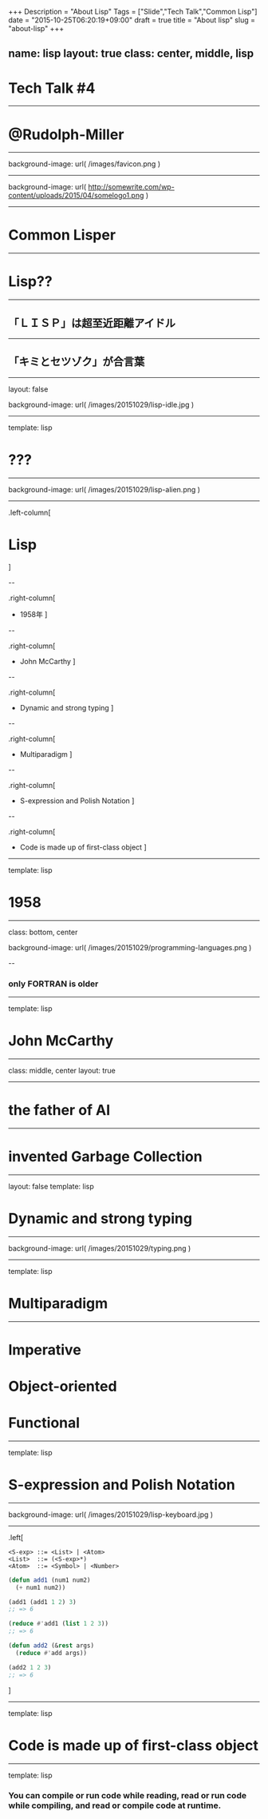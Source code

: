 +++
Description = "About Lisp"
Tags = ["Slide","Tech Talk","Common Lisp"]
date = "2015-10-25T06:20:19+09:00"
draft = true
title = "About lisp"
slug = "about-lisp"
+++

name: lisp
layout: true
class: center, middle, lisp
---

# Tech Talk #4

---

# @Rudolph-Miller

---

background-image: url( /images/favicon.png )

---

background-image: url( http://somewrite.com/wp-content/uploads/2015/04/somelogo1.png )

---

# Common Lisper

---

# Lisp??

---

## 「ＬＩＳＰ」は超至近距離アイドル

---

## 「キミとセツゾク」が合言葉

---

layout: false

background-image: url( /images/20151029/lisp-idle.jpg )

---

template: lisp

# ???

---

background-image: url( /images/20151029/lisp-alien.png )

---

.left-column[
# Lisp
]

--

.right-column[
- 1958年
]

--

.right-column[
- John McCarthy
]

--

.right-column[
- Dynamic and strong typing
]

--

.right-column[
- Multiparadigm
]

--

.right-column[
- S-expression and Polish Notation
]


--

.right-column[
- Code is made up of first-class object
]

---

template: lisp

# 1958

---

class: bottom, center

background-image: url( /images/20151029/programming-languages.png )

--

### only FORTRAN is older

---

template: lisp

# John McCarthy

---

class: middle, center
layout: true

---

# the father of AI

---

# invented Garbage Collection

---

layout: false
template: lisp

# Dynamic and strong typing

---

background-image: url( /images/20151029/typing.png )

---

template: lisp

# Multiparadigm

---

# Imperative
# Object-oriented
# Functional

---

template: lisp

# S-expression and Polish Notation

---

background-image: url( /images/20151029/lisp-keyboard.jpg )

---

.left[
```bnf
<S-exp> ::= <List> | <Atom> 
<List>  ::= (<S-exp>*) 
<Atom>  ::= <Symbol> | <Number>
```

```lisp
(defun add1 (num1 num2)
  (+ num1 num2))

(add1 (add1 1 2) 3)
;; => 6

(reduce #'add1 (list 1 2 3))
;; => 6

(defun add2 (&rest args)
  (reduce #'add args))

(add2 1 2 3)
;; => 6
```
]

---

template: lisp

# Code is made up of first-class object

---

template: lisp

### You can compile or run code while reading, read or run code while compiling, and read or compile code at runtime.
